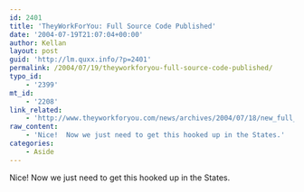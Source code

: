 ```yaml
---
id: 2401
title: 'TheyWorkForYou: Full Source Code Published'
date: '2004-07-19T21:07:04+00:00'
author: Kellan
layout: post
guid: 'http://lm.quxx.info/?p=2401'
permalink: /2004/07/19/theyworkforyou-full-source-code-published/
typo_id:
    - '2399'
mt_id:
    - '2208'
link_related:
    - 'http://www.theyworkforyou.com/news/archives/2004/07/18/new_full_source_.php'
raw_content:
    - 'Nice!  Now we just need to get this hooked up in the States.'
categories:
    - Aside
---
```


Nice! Now we just need to get this hooked up in the States.